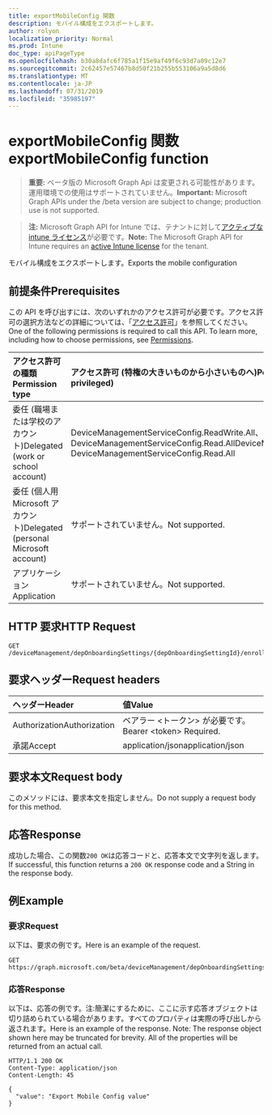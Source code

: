 ```yaml
---
title: exportMobileConfig 関数
description: モバイル構成をエクスポートします。
author: rolyon
localization_priority: Normal
ms.prod: Intune
doc_type: apiPageType
ms.openlocfilehash: b30a8dafc6f785a1f15e9af49f6c93d7a09c12e7
ms.sourcegitcommit: 2c62457e57467b8d50f21b255b553106a9a5d8d6
ms.translationtype: MT
ms.contentlocale: ja-JP
ms.lasthandoff: 07/31/2019
ms.locfileid: "35985197"
---
```

# <a name="exportmobileconfig-function"></a><span data-ttu-id="ee5a8-103">exportMobileConfig 関数</span><span class="sxs-lookup"><span data-stu-id="ee5a8-103">exportMobileConfig function</span></span>

> <span data-ttu-id="ee5a8-104">**重要:** ベータ版の Microsoft Graph Api は変更される可能性があります。運用環境での使用はサポートされていません。</span><span class="sxs-lookup"><span data-stu-id="ee5a8-104">**Important:** Microsoft Graph APIs under the /beta version are subject to change; production use is not supported.</span></span>

> <span data-ttu-id="ee5a8-105">**注:** Microsoft Graph API for Intune では、テナントに対して[アクティブな intune ライセンス](https://go.microsoft.com/fwlink/?linkid=839381)が必要です。</span><span class="sxs-lookup"><span data-stu-id="ee5a8-105">**Note:** The Microsoft Graph API for Intune requires an [active Intune license](https://go.microsoft.com/fwlink/?linkid=839381) for the tenant.</span></span>

<span data-ttu-id="ee5a8-106">モバイル構成をエクスポートします。</span><span class="sxs-lookup"><span data-stu-id="ee5a8-106">Exports the mobile configuration</span></span>

## <a name="prerequisites"></a><span data-ttu-id="ee5a8-107">前提条件</span><span class="sxs-lookup"><span data-stu-id="ee5a8-107">Prerequisites</span></span>
<span data-ttu-id="ee5a8-p101">この API を呼び出すには、次のいずれかのアクセス許可が必要です。アクセス許可の選択方法などの詳細については、「[アクセス許可](/graph/permissions-reference)」を参照してください。</span><span class="sxs-lookup"><span data-stu-id="ee5a8-p101">One of the following permissions is required to call this API. To learn more, including how to choose permissions, see [Permissions](/graph/permissions-reference).</span></span>

|<span data-ttu-id="ee5a8-110">アクセス許可の種類</span><span class="sxs-lookup"><span data-stu-id="ee5a8-110">Permission type</span></span>|<span data-ttu-id="ee5a8-111">アクセス許可 (特権の大きいものから小さいものへ)</span><span class="sxs-lookup"><span data-stu-id="ee5a8-111">Permissions (from most to least privileged)</span></span>|
|:---|:---|
|<span data-ttu-id="ee5a8-112">委任 (職場または学校のアカウント)</span><span class="sxs-lookup"><span data-stu-id="ee5a8-112">Delegated (work or school account)</span></span>|<span data-ttu-id="ee5a8-113">DeviceManagementServiceConfig.ReadWrite.All、DeviceManagementServiceConfig.Read.All</span><span class="sxs-lookup"><span data-stu-id="ee5a8-113">DeviceManagementServiceConfig.ReadWrite.All, DeviceManagementServiceConfig.Read.All</span></span>|
|<span data-ttu-id="ee5a8-114">委任 (個人用 Microsoft アカウント)</span><span class="sxs-lookup"><span data-stu-id="ee5a8-114">Delegated (personal Microsoft account)</span></span>|<span data-ttu-id="ee5a8-115">サポートされていません。</span><span class="sxs-lookup"><span data-stu-id="ee5a8-115">Not supported.</span></span>|
|<span data-ttu-id="ee5a8-116">アプリケーション</span><span class="sxs-lookup"><span data-stu-id="ee5a8-116">Application</span></span>|<span data-ttu-id="ee5a8-117">サポートされていません。</span><span class="sxs-lookup"><span data-stu-id="ee5a8-117">Not supported.</span></span>|

## <a name="http-request"></a><span data-ttu-id="ee5a8-118">HTTP 要求</span><span class="sxs-lookup"><span data-stu-id="ee5a8-118">HTTP Request</span></span>
<!-- {
  "blockType": "ignored"
}
-->
``` http
GET /deviceManagement/depOnboardingSettings/{depOnboardingSettingId}/enrollmentProfiles/{enrollmentProfileId}/exportMobileConfig
```

## <a name="request-headers"></a><span data-ttu-id="ee5a8-119">要求ヘッダー</span><span class="sxs-lookup"><span data-stu-id="ee5a8-119">Request headers</span></span>
|<span data-ttu-id="ee5a8-120">ヘッダー</span><span class="sxs-lookup"><span data-stu-id="ee5a8-120">Header</span></span>|<span data-ttu-id="ee5a8-121">値</span><span class="sxs-lookup"><span data-stu-id="ee5a8-121">Value</span></span>|
|:---|:---|
|<span data-ttu-id="ee5a8-122">Authorization</span><span class="sxs-lookup"><span data-stu-id="ee5a8-122">Authorization</span></span>|<span data-ttu-id="ee5a8-123">ベアラー &lt;トークン&gt; が必要です。</span><span class="sxs-lookup"><span data-stu-id="ee5a8-123">Bearer &lt;token&gt; Required.</span></span>|
|<span data-ttu-id="ee5a8-124">承諾</span><span class="sxs-lookup"><span data-stu-id="ee5a8-124">Accept</span></span>|<span data-ttu-id="ee5a8-125">application/json</span><span class="sxs-lookup"><span data-stu-id="ee5a8-125">application/json</span></span>|

## <a name="request-body"></a><span data-ttu-id="ee5a8-126">要求本文</span><span class="sxs-lookup"><span data-stu-id="ee5a8-126">Request body</span></span>
<span data-ttu-id="ee5a8-127">このメソッドには、要求本文を指定しません。</span><span class="sxs-lookup"><span data-stu-id="ee5a8-127">Do not supply a request body for this method.</span></span>

## <a name="response"></a><span data-ttu-id="ee5a8-128">応答</span><span class="sxs-lookup"><span data-stu-id="ee5a8-128">Response</span></span>
<span data-ttu-id="ee5a8-129">成功した場合、この関数`200 OK`は応答コードと、応答本文で文字列を返します。</span><span class="sxs-lookup"><span data-stu-id="ee5a8-129">If successful, this function returns a `200 OK` response code and a String in the response body.</span></span>

## <a name="example"></a><span data-ttu-id="ee5a8-130">例</span><span class="sxs-lookup"><span data-stu-id="ee5a8-130">Example</span></span>

### <a name="request"></a><span data-ttu-id="ee5a8-131">要求</span><span class="sxs-lookup"><span data-stu-id="ee5a8-131">Request</span></span>
<span data-ttu-id="ee5a8-132">以下は、要求の例です。</span><span class="sxs-lookup"><span data-stu-id="ee5a8-132">Here is an example of the request.</span></span>
``` http
GET https://graph.microsoft.com/beta/deviceManagement/depOnboardingSettings/{depOnboardingSettingId}/enrollmentProfiles/{enrollmentProfileId}/exportMobileConfig
```

### <a name="response"></a><span data-ttu-id="ee5a8-133">応答</span><span class="sxs-lookup"><span data-stu-id="ee5a8-133">Response</span></span>
<span data-ttu-id="ee5a8-p102">以下は、応答の例です。注:簡潔にするために、ここに示す応答オブジェクトは切り詰められている場合があります。すべてのプロパティは実際の呼び出しから返されます。</span><span class="sxs-lookup"><span data-stu-id="ee5a8-p102">Here is an example of the response. Note: The response object shown here may be truncated for brevity. All of the properties will be returned from an actual call.</span></span>
``` http
HTTP/1.1 200 OK
Content-Type: application/json
Content-Length: 45

{
  "value": "Export Mobile Config value"
}
```





